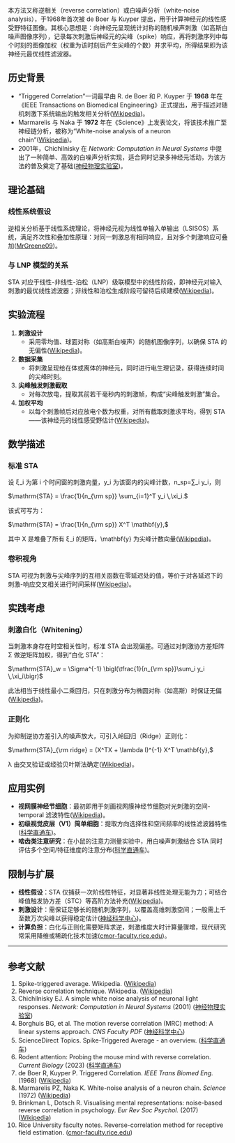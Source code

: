 本方法又称逆相关（reverse correlation）或白噪声分析（white‐noise analysis），于1968年首次被 de Boer 与 Kuyper 提出，用于计算神经元的线性感受野特征图像。其核心思想是：向神经元呈现统计对称的随机噪声刺激（如高斯白噪声图像序列），记录每次刺激后神经元的尖峰（spike）响应，再将刺激序列中每个时刻的图像加权（权重为该时刻后产生尖峰的个数）并求平均，所得结果即为该神经元最优线性滤波器。

## 历史背景

- “Triggered Correlation”一词最早由 R. de Boer 和 P. Kuyper 于 **1968** 年在《IEEE Transactions on Biomedical Engineering》正式提出，用于描述对随机刺激下系统输出的触发相关分析([Wikipedia](https://en.wikipedia.org/wiki/Spike-triggered_average?utm_source=chatgpt.com))。
- Marmarelis 与 Naka 于 **1972** 年在《Science》上发表论文，将该技术推广至神经链分析，被称为“White-noise analysis of a neuron chain”([Wikipedia](https://en.wikipedia.org/wiki/Spike-triggered_average?utm_source=chatgpt.com))。
- 2001年，Chichilnisky 在 *Network: Computation in Neural Systems* 中提出了一种简单、高效的白噪声分析实现，适合同时记录多神经元活动，为该方法的普及奠定了基础([神经物理实验室](https://neurophysics.ucsd.edu/courses/physics_171/Chichilnisky2001.pdf?utm_source=chatgpt.com))。

## 理论基础

### 线性系统假设

逆相关分析基于线性系统理论，将神经元视为线性单输入单输出（LSISOS）系统，满足齐次性和叠加性原理：对同一刺激总有相同响应，且对多个刺激响应可叠加([MrGreene09](https://mrgreene09.github.io/computational-neuroscience-textbook/Ch6.html?utm_source=chatgpt.com))。

### 与 LNP 模型的关系

STA 对应于线性-非线性-泊松（LNP）级联模型中的线性阶段，即神经元对输入刺激的最优线性滤波器；非线性和泊松生成阶段可留待后续建模([Wikipedia](https://en.wikipedia.org/wiki/Linear-nonlinear-Poisson_cascade_model?utm_source=chatgpt.com))。

## 实验流程

1. **刺激设计**
   - 采用零均值、球面对称（如高斯白噪声）的随机图像序列，以确保 STA 的无偏性([Wikipedia](https://en.wikipedia.org/wiki/Spike-triggered_average?utm_source=chatgpt.com))。
2. **数据采集**
   - 将刺激呈现给在体或离体的神经元，同时进行电生理记录，获得连续时间的尖峰时刻。
3. **尖峰触发刺激截取**
   - 对每次放电，提取其前若干毫秒内的刺激帧，构成“尖峰触发刺激”集合。
4. **加权平均**
   - 以每个刺激帧后对应放电个数为权重，对所有截取刺激求平均，得到 STA——该神经元的线性感受野估计([Wikipedia](https://en.wikipedia.org/wiki/Spike-triggered_average?utm_source=chatgpt.com))。

## 数学描述

### 标准 STA

设 ξ_i 为第 i 个时间窗的刺激向量，y_i 为该窗内的尖峰计数，n_sp=∑_i y_i，则

$\mathrm{STA} = \frac{1}{n_{\rm sp}} \sum_{i=1}^T y_i \,\xi_i.$

该式可写为：

$\mathrm{STA} = \frac{1}{n_{\rm sp}} X^T \mathbf{y},$

其中 X 是堆叠了所有 ξ_i 的矩阵，\mathbf{y} 为尖峰计数向量([Wikipedia](https://en.wikipedia.org/wiki/Spike-triggered_average?utm_source=chatgpt.com))。

### 卷积视角

STA 可视为刺激与尖峰序列的互相关函数在零延迟处的值，等价于对各延迟下的刺激-响应交叉相关进行时间采样([Wikipedia](https://en.wikipedia.org/wiki/Reverse_correlation_technique?utm_source=chatgpt.com))。

## 实践考虑

### 刺激白化（Whitening）

当刺激本身存在时空相关性时，标准 STA 会出现偏差。可通过对刺激协方差矩阵 Σ 做逆矩阵加权，得到“白化 STA”：

$\mathrm{STA}_w = \Sigma^{-1} \bigl(\tfrac{1}{n_{\rm sp}}\sum_i y_i \,\xi_i\bigr)$

此法相当于线性最小二乘回归，只在刺激分布为椭圆对称（如高斯）时保证无偏([Wikipedia](https://en.wikipedia.org/wiki/Spike-triggered_average?utm_source=chatgpt.com))。

### 正则化

为抑制逆协方差引入的噪声放大，可引入岭回归（Ridge）正则化：

$\mathrm{STA}_{\rm ridge} = (X^TX + \lambda I)^{-1} X^T \mathbf{y},$

λ 由交叉验证或经验贝叶斯法确定([Wikipedia](https://en.wikipedia.org/wiki/Spike-triggered_average?utm_source=chatgpt.com))。

## 应用实例

- **视网膜神经节细胞**：最初即用于刻画视网膜神经节细胞对光刺激的空间-temporal 滤波特性([Wikipedia](https://en.wikipedia.org/wiki/Spike-triggered_average?utm_source=chatgpt.com))。
- **初级视觉皮层（V1）简单细胞**：提取方向选择性和空间频率的线性滤波器特性([科学直通车](https://www.sciencedirect.com/topics/medicine-and-dentistry/spike-triggered-average?utm_source=chatgpt.com))。
- **啮齿类注意研究**：在小鼠的注意力测量实验中，用白噪声刺激结合 STA 同时评估多个空间/特征维度的注意分布([科学直通车](https://www.sciencedirect.com/science/article/pii/S0960982223009223?utm_source=chatgpt.com))。

## 限制与扩展

- **线性假设**：STA 仅捕获一次阶线性特征，对显著非线性处理无能为力；可结合峰值触发协方差（STC）等高阶方法补充([Wikipedia](https://en.wikipedia.org/wiki/Spike-triggered_average?utm_source=chatgpt.com))。
- **刺激设计**：需保证足够长的随机刺激序列，以覆盖高维刺激空间；一般需上千至数万次尖峰以获得稳定估计([神经科学中心](https://www.cns.nyu.edu/csh/csh04/Articles/Borghuis-etal-03.pdf?utm_source=chatgpt.com))。
- **计算负担**：白化与正则化需要矩阵求逆，刺激维度大时计算量骤增，现代研究常采用降维或稀疏化技术加速([cmor-faculty.rice.edu](https://www.cmor-faculty.rice.edu/~caam415/lec_gab/g7/g7_f.pdf?utm_source=chatgpt.com))。

------

## 参考文献

1. Spike-triggered average. Wikipedia. ([Wikipedia](https://en.wikipedia.org/wiki/Spike-triggered_average?utm_source=chatgpt.com))
2. Reverse correlation technique. Wikipedia. ([Wikipedia](https://en.wikipedia.org/wiki/Reverse_correlation_technique?utm_source=chatgpt.com))
3. Chichilnisky EJ. A simple white noise analysis of neuronal light responses. *Network: Computation in Neural Systems* (2001) ([神经物理实验室](https://neurophysics.ucsd.edu/courses/physics_171/Chichilnisky2001.pdf?utm_source=chatgpt.com))
4. Borghuis BG, et al. The motion reverse correlation (MRC) method: A linear systems approach. *CNS Faculty PDF* ([神经科学中心](https://www.cns.nyu.edu/csh/csh04/Articles/Borghuis-etal-03.pdf?utm_source=chatgpt.com))
5. ScienceDirect Topics. Spike-Triggered Average - an overview. ([科学直通车](https://www.sciencedirect.com/topics/medicine-and-dentistry/spike-triggered-average?utm_source=chatgpt.com))
6. Rodent attention: Probing the mouse mind with reverse correlation. *Current Biology* (2023) ([科学直通车](https://www.sciencedirect.com/science/article/pii/S0960982223009223?utm_source=chatgpt.com))
7. de Boer R, Kuyper P. Triggered Correlation. *IEEE Trans Biomed Eng.* (1968) ([Wikipedia](https://en.wikipedia.org/wiki/Spike-triggered_average?utm_source=chatgpt.com))
8. Marmarelis PZ, Naka K. White-noise analysis of a neuron chain. *Science* (1972) ([Wikipedia](https://en.wikipedia.org/wiki/Spike-triggered_average?utm_source=chatgpt.com))
9. Brinkman L, Dotsch R. Visualising mental representations: noise-based reverse correlation in psychology. *Eur Rev Soc Psychol.* (2017) ([Wikipedia](https://en.wikipedia.org/wiki/Reverse_correlation_technique?utm_source=chatgpt.com))
10. Rice University faculty notes. Reverse-correlation method for receptive field estimation. ([cmor-faculty.rice.edu](https://www.cmor-faculty.rice.edu/~caam415/lec_gab/g7/g7_f.pdf?utm_source=chatgpt.com))